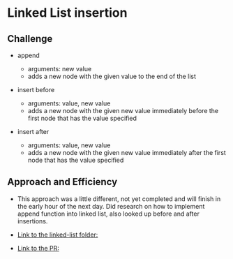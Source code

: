 # Linked List insertion

## Challenge

- append
  - arguments: new value
  - adds a new node with the given value to the end of the list

- insert before
  - arguments: value, new value
  - adds a new node with the given new value immediately before the first node that has the value specified
- insert after

  - arguments: value, new value
  - adds a new node with the given new value immediately after the first node that has the value specified

## Approach and Efficiency

- This approach was a little different, not yet completed and will finish in the early hour of the next day. Did research on how to implement append function into linked list, also looked up before and after insertions.

- [Link to the linked-list folder:](https://github.com/Keelen-Fisher/data-structures-and-algorithms/tree/main/javascript/linked-list)

- [Link to the PR:](https://github.com/Keelen-Fisher/data-structures-and-algorithms/pull/26)
